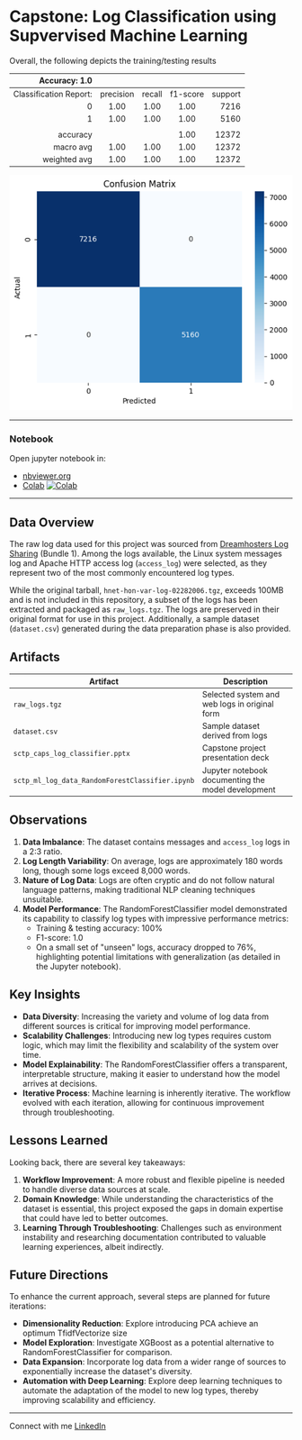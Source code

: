 # Capstone: Log Classification using Supvervised Machine Learning

Overall, the following depicts the training/testing results


|          Accuracy: 1.0 |           |        |          |         |
|-----------------------:|:---------:|:------:|:--------:|--------:|
| Classification Report: | precision | recall | f1-score | support |
|                      0 |   1.00    |  1.00  |   1.00   |    7216 |
|                      1 |   1.00    |  1.00  |   1.00   |    5160 |
|                        |           |        |          |         |
|               accuracy |           |        |   1.00   |   12372 |
|              macro avg |   1.00    |  1.00  |   1.00   |   12372 |
|           weighted avg |   1.00    |  1.00  |   1.00   |   12372 |


![Classifier Confusion Matrix](assets/confusion_matrix.png)

---
### Notebook
Open jupyter notebook in:
- [nbviewer.org](https://nbviewer.org/github/fc510/sctp-caps-log-classifier/blob/main/sctp_ml_log_data_RandomForestClassifier.ipynb)
- [Colab](https://colab.research.google.com/github/fc510/sctp-caps-log-classifier/blob/main/sctp_ml_log_data_RandomForestClassifier.ipynb)
[![Colab](https://colab.research.google.com/assets/colab-badge.svg)](https://colab.research.google.com/github/fc510/sctp-caps-log-classifier/blob/main/sctp_ml_log_data_RandomForestClassifier.ipynb)

***
## Data Overview

The raw log data used for this project was sourced from [Dreamhosters Log Sharing](https://log-sharing.dreamhosters.com) (Bundle 1). Among the logs available, the Linux system messages log and Apache HTTP access log (`access_log`) were selected, as they represent two of the most commonly encountered log types.

While the original tarball, `hnet-hon-var-log-02282006.tgz`, exceeds 100MB and is not included in this repository, a subset of the logs has been extracted and packaged as `raw_logs.tgz`. The logs are preserved in their original format for use in this project. Additionally, a sample dataset (`dataset.csv`) generated during the data preparation phase is also provided.

## Artifacts

| Artifact                              | Description                                      |
|---------------------------------------|--------------------------------------------------|
| `raw_logs.tgz`                        | Selected system and web logs in original form    |
| `dataset.csv`                         | Sample dataset derived from logs                 |
| `sctp_caps_log_classifier.pptx`       | Capstone project presentation deck               |
| `sctp_ml_log_data_RandomForestClassifier.ipynb` | Jupyter notebook documenting the model development |

## Observations

1. **Data Imbalance**: The dataset contains messages and `access_log` logs in a 2:3 ratio.
2. **Log Length Variability**: On average, logs are approximately 180 words long, though some logs exceed 8,000 words.
3. **Nature of Log Data**: Logs are often cryptic and do not follow natural language patterns, making traditional NLP cleaning techniques unsuitable.
4. **Model Performance**: The RandomForestClassifier model demonstrated its capability to classify log types with impressive performance metrics:
   - Training & testing accuracy: 100%
   - F1-score: 1.0
   - On a small set of "unseen" logs, accuracy dropped to 76%, highlighting potential limitations with generalization (as detailed in the Jupyter notebook).

## Key Insights

- **Data Diversity**: Increasing the variety and volume of log data from different sources is critical for improving model performance.
- **Scalability Challenges**: Introducing new log types requires custom logic, which may limit the flexibility and scalability of the system over time.
- **Model Explainability**: The RandomForestClassifier offers a transparent, interpretable structure, making it easier to understand how the model arrives at decisions.
- **Iterative Process**: Machine learning is inherently iterative. The workflow evolved with each iteration, allowing for continuous improvement through troubleshooting.

## Lessons Learned

Looking back, there are several key takeaways:

1. **Workflow Improvement**: A more robust and flexible pipeline is needed to handle diverse data sources at scale.
2. **Domain Knowledge**: While understanding the characteristics of the dataset is essential, this project exposed the gaps in domain expertise that could have led to better outcomes.
3. **Learning Through Troubleshooting**: Challenges such as environment instability and researching documentation contributed to valuable learning experiences, albeit indirectly.

## Future Directions

To enhance the current approach, several steps are planned for future iterations:

- **Dimensionality Reduction**: Explore introducing PCA achieve an optimum TfidfVectorize size
- **Model Exploration**: Investigate XGBoost as a potential alternative to RandomForestClassifier for comparison.
- **Data Expansion**: Incorporate log data from a wider range of sources to exponentially increase the dataset's diversity.
- **Automation with Deep Learning**: Explore deep learning techniques to automate the adaptation of the model to new log types, thereby improving scalability and efficiency.


***
Connect with me [LinkedIn](https://www.linkedin.com/in/franklinchui/) 


